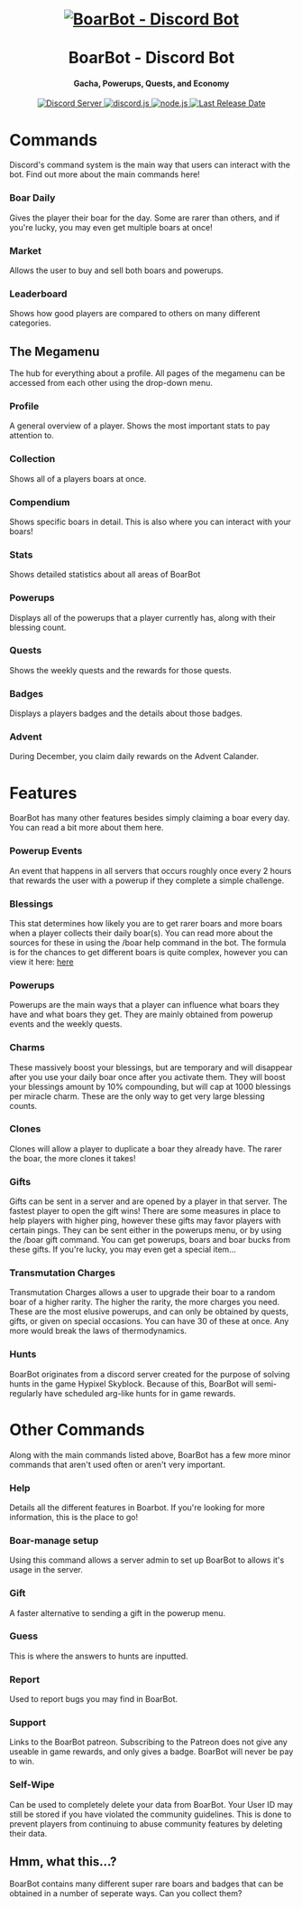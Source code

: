 <h1 align="center">
    <a href="https://github.com/BoarBotDevs/BoarBotJE"><img src="https://github.com/WeslayCodes/BoarBot/assets/60010287/ec7b2217-486c-44e5-b6a1-8814bcef9822" alt="BoarBot - Discord Bot"></a>
    <br><br>
    BoarBot - Discord Bot
    <br>
</h1>
<h4 align="center">Gacha, Powerups, Quests, and Economy</h4>

<p align="center">
    <a href="https://discord.gg/DXSwKHYrCa">
        <img src="https://discord.com/api/guilds/1123708960319475803/widget.png" alt="Discord Server">
    </a>
    <a href="https://github.com/discord-jda/JDA">
        <img src="https://img.shields.io/badge/discord-jda-purple.svg" alt="discord.js">
    </a>
    <a href="https://maven.apache.org/">
        <img src="https://img.shields.io/badge/apache-maven-orange.svg" alt="node.js">
    </a>
    <a href="https://github.com/BoarBotDevs/BoarBotJE">
        <img src="https://img.shields.io/github/last-commit/BoarBotDevs/BoarBotJE/main?logo=github&label=last%20release" alt="Last Release Date">
    </a>
</p>

# Commands
Discord's command system is the main way that users can interact with the bot. Find out more about the main commands here!

### Boar Daily
Gives the player their boar for the day. Some are rarer than others, and if you're lucky, you may even get multiple boars at once!
	
### Market
Allows the user to buy and sell both boars and powerups.
  
### Leaderboard
Shows how good players are compared to others on many different categories. 

## The Megamenu
The hub for everything about a profile. All pages of the megamenu can be accessed from each other using the drop-down menu.

### Profile
A general overview of a player. Shows the most important stats to pay attention to.

### Collection
Shows all of a players boars at once.

### Compendium
Shows specific boars in detail. This is also where you can interact with your boars!

### Stats
Shows detailed statistics about all areas of BoarBot
		
### Powerups
Displays all of the powerups that a player currently has, along with their blessing count.
   
### Quests
Shows the weekly quests and the rewards for those quests.

### Badges
Displays a players badges and the details about those badges.

### Advent
During December, you claim daily rewards on the Advent Calander.

# Features
BoarBot has many other features besides simply claiming a boar every day. You can read a bit more about them here.

### Powerup Events
An event that happens in all servers that occurs roughly once every 2 hours that rewards the user with a powerup if they complete a simple challenge. 

### Blessings
This stat determines how likely you are to get rarer boars and more boars when a player collects their daily boar(s). You can read more about the sources for these in using the /boar help command in the bot. The formula is for the chances to get different boars is quite complex, however you can view it here: <a href="https://www.desmos.com/calculator/74inrkixxa">here</a>

### Powerups
Powerups are the main ways that a player can influence what boars they have and what boars they get. They are mainly obtained from powerup events and the weekly quests.

### Charms
These massively boost your blessings, but are temporary and will disappear after you use your daily boar once after you activate them. They will boost your blessings amount by 10% compounding, but will cap at 1000 blessings per miracle charm. These are the only way to get very large blessing counts.

### Clones
Clones will allow a player to duplicate a boar they already have. The rarer the boar, the more clones it takes!

### Gifts
Gifts can be sent in a server and are opened by a player in that server. The fastest player to open the gift wins! There are some measures in place to help players with higher ping, however these gifts may favor players with certain pings. They can be sent either in the powerups menu, or by using the /boar gift command. You can get powerups, boars and boar bucks from these gifts. If you're lucky, you may even get a special item...

### Transmutation Charges
Transmutation Charges allows a user to upgrade their boar to a random boar of a higher rarity. The higher the rarity, the more charges you need. These are the most elusive powerups, and can only be obtained by quests, gifts, or given on special occasions. You can have 30 of these at once. Any more would break the laws of thermodynamics.

### Hunts
BoarBot originates from a discord server created for the purpose of solving hunts in the game Hypixel Skyblock. Because of this, BoarBot will semi-regularly have scheduled arg-like hunts for in game rewards.

# Other Commands
Along with the main commands listed above, BoarBot has a few more minor commands that aren't used often or aren't very important.

### Help
Details all the different features in Boarbot. If you're looking for more information, this is the place to go!
  
### Boar-manage setup
Using this command allows a server admin to set up BoarBot to allows it's usage in the server.

### Gift
A faster alternative to sending a gift in the powerup menu.

### Guess
This is where the answers to hunts are inputted.

### Report
Used to report bugs you may find in BoarBot. 
  
### Support
Links to the BoarBot patreon. Subscribing to the Patreon does not give any useable in game rewards, and only gives a badge. BoarBot will never be pay to win.

### Self-Wipe
Can be used to completely delete your data from BoarBot. Your User ID may still be stored if you have violated the community guidelines. This is done to prevent players from continuing to abuse community features by deleting their data.

## Hmm, what this...?
BoarBot contains many different super rare boars and badges that can be obtained in a number of seperate ways. Can you collect them?
